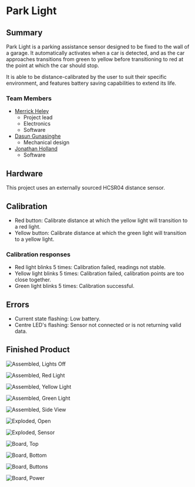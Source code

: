 # Park Light

## Summary

Park Light is a parking assistance sensor designed to be fixed to the wall of a garage.
It automatically activates when a car is detected, and as the car approaches transitions from green to yellow before transitioning to red at the point at which the car should stop.

It is able to be distance-calibrated by the user to suit their specific environment, and features battery saving capabilities to extend its life.

### Team Members

* [Merrick Heley](https://github.com/MerrickHeley)
    * Project lead
	* Electronics
	* Software
* [Dasun Gunasinghe]()
	* Mechanical design
* [Jonathan Holland](https://github.com/JonathanHolland)
    * Software

## Hardware

This project uses an externally sourced HCSR04 distance sensor.

## Calibration

* Red button: Calibrate distance at which the yellow light will transition to a red light.
* Yellow button: Calibrate distance at which the green light will transition to a yellow light.

### Calibration responses

* Red light blinks 5 times: Calibration failed, readings not stable.
* Yellow light blinks 5 times: Calibration failed, calibration points are too close together.
* Green light blinks 5 times: Calibration successful.

## Errors

* Current state flashing: Low battery.
* Centre LED's flashing: Sensor not connected or is not returning valid data.

## Finished Product

![Assembled, Lights Off](assets/Assembled_LightOff.jpg)

![Assembled, Red Light](assets/Assembled_LightRed.jpg)

![Assembled, Yellow Light](assets/Assembled_LightYellow.jpg)

![Assembled, Green Light](assets/Assembled_LightGreen.jpg)

![Assembled, Side View](assets/Assembled_Side.jpg)

![Exploded, Open](assets/Exploded_Open.jpg)

![Exploded, Sensor](assets/Exploded_Sensor.jpg)

![Board, Top](assets/Board_Top.jpg)

![Board, Bottom](assets/Board_Bottom.jpg)

![Board, Buttons](assets/Board_Buttons.jpg)

![Board, Power](assets/Board_Power.jpg)
